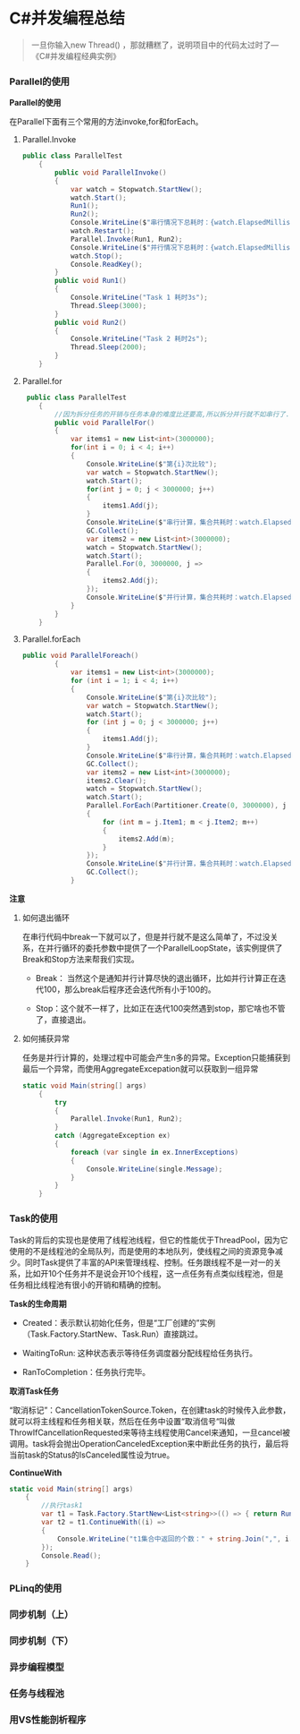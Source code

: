 # C#并发编程总结

> 一旦你输入new Thread() ，那就糟糕了，说明项目中的代码太过时了—《C#并发编程经典实例》

### Parallel的使用

**Parallel的使用**

在Parallel下面有三个常用的方法invoke,for和forEach。

1. Parallel.Invoke

   ```c#
   public class ParallelTest
       {
           public void ParallelInvoke()
           {
               var watch = Stopwatch.StartNew();
               watch.Start();
               Run1();
               Run2();
               Console.WriteLine($"串行情况下总耗时：{watch.ElapsedMilliseconds}");
               watch.Restart();
               Parallel.Invoke(Run1, Run2); 
               Console.WriteLine($"并行情况下总耗时：{watch.ElapsedMilliseconds}");
               watch.Stop();
               Console.ReadKey();
           }
           public void Run1()
           {
               Console.WriteLine("Task 1 耗时3s");
               Thread.Sleep(3000);
           }
           public void Run2()
           {
               Console.WriteLine("Task 2 耗时2s");
               Thread.Sleep(2000);
           }
       }
   ```

2. Parallel.for

   ```c#
    public class ParallelTest
       {
           //因为拆分任务的开销与任务本身的难度比还要高,所以拆分并行就不如串行了.
           public void ParallelFor()
           {
               var items1 = new List<int>(3000000);
               for(int i = 0; i < 4; i++)
               {
                   Console.WriteLine($"第{i}次比较");
                   var watch = Stopwatch.StartNew();
                   watch.Start();
                   for(int j = 0; j < 3000000; j++)
                   {
                       items1.Add(j);
                   }
                   Console.WriteLine($"串行计算，集合共耗时：watch.ElapsedMilliseconds}");
                   GC.Collect();
                   var items2 = new List<int>(3000000);
                   watch = Stopwatch.StartNew();
                   watch.Start();
                   Parallel.For(0, 3000000, j =>
                   {
                       items2.Add(j);
                   });
                   Console.WriteLine($"并行计算，集合共耗时：watch.ElapsedMilliseconds}");
               }
           }
       }
   ```

3. Parallel.forEach

   ```c#
   public void ParallelForeach()
           {
               var items1 = new List<int>(3000000);
               for (int i = 1; i < 4; i++)
               {
                   Console.WriteLine($"第{i}次比较");
                   var watch = Stopwatch.StartNew();
                   watch.Start();
                   for (int j = 0; j < 3000000; j++)
                   {
                       items1.Add(j);
                   }
                   Console.WriteLine($"串行计算，集合共耗时：watch.ElapsedMilliseconds}");
                   GC.Collect();
                   var items2 = new List<int>(3000000);
                   items2.Clear();
                   watch = Stopwatch.StartNew();
                   watch.Start();
                   Parallel.ForEach(Partitioner.Create(0, 3000000), j =>
                   {                    
                       for (int m = j.Item1; m < j.Item2; m++)
                       {
                           items2.Add(m);
                       }
                   });
                   Console.WriteLine($"并行计算，集合共耗时：watch.ElapsedMilliseconds}");
                   GC.Collect();
               }
   ```

**注意**

1. 如何退出循环

   在串行代码中break一下就可以了，但是并行就不是这么简单了，不过没关系，在并行循环的委托参数中提供了一个ParallelLoopState，该实例提供了Break和Stop方法来帮我们实现。

   - Break： 当然这个是通知并行计算尽快的退出循环，比如并行计算正在迭代100，那么break后程序还会迭代所有小于100的。

   - Stop：这个就不一样了，比如正在迭代100突然遇到stop，那它啥也不管了，直接退出。

2. 如何捕获异常

   任务是并行计算的，处理过程中可能会产生n多的异常。Exception只能捕获到最后一个异常，而使用AggregateExcepation就可以获取到一组异常

   ```c#
   static void Main(string[] args)
       {
           try
           {
               Parallel.Invoke(Run1, Run2);
           }
           catch (AggregateException ex)
           {
               foreach (var single in ex.InnerExceptions)
               {
                   Console.WriteLine(single.Message);
               }
           }
       }
   ```

### Task的使用

Task的背后的实现也是使用了线程池线程，但它的性能优于ThreadPool，因为它使用的不是线程池的全局队列，而是使用的本地队列，使线程之间的资源竞争减少。同时Task提供了丰富的API来管理线程、控制。任务跟线程不是一对一的关系，比如开10个任务并不是说会开10个线程，这一点任务有点类似线程池，但是任务相比线程池有很小的开销和精确的控制。

**Task的生命周期**

- Created：表示默认初始化任务，但是“工厂创建的”实例（Task.Factory.StartNew、Task.Run）直接跳过。

- WaitingToRun: 这种状态表示等待任务调度器分配线程给任务执行。

- RanToCompletion：任务执行完毕。

**取消Task任务**

“取消标记”：CancellationTokenSource.Token，在创建task的时候传入此参数，就可以将主线程和任务相关联，然后在任务中设置“取消信号“叫做ThrowIfCancellationRequested来等待主线程使用Cancel来通知，一旦cancel被调用。task将会抛出OperationCanceledException来中断此任务的执行，最后将当前task的Status的IsCanceled属性设为true。 

**ContinueWith**

```c#
static void Main(string[] args)
    {
        //执行task1
        var t1 = Task.Factory.StartNew<List<string>>(() => { return Run1(); });
        var t2 = t1.ContinueWith((i) =>
        {
            Console.WriteLine("t1集合中返回的个数：" + string.Join(",", i.Result));
        });
        Console.Read();
    }
```



### PLinq的使用



### 同步机制（上）



### 同步机制（下）



### 异步编程模型



### 任务与线程池



### 用VS性能剖析程序



